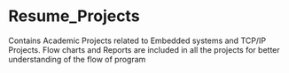 # Resume_Projects
Contains Academic Projects related to Embedded systems and TCP/IP Projects.
Flow charts and Reports are included in all the projects for better understanding of the flow of program 
